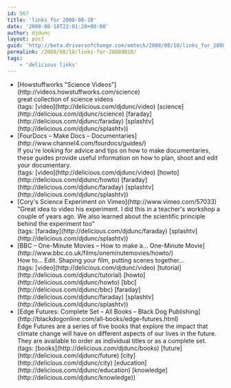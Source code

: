 ```yaml
---
id: 567
title: 'links for 2008-08-18'
date: '2008-08-18T22:01:20+00:00'
author: djdunc
layout: post
guid: 'http://beta.driversofchange.com/emtech/2008/08/18/links_for_20080818/'
permalink: /2008/08/18/links-for-20080818/
tags:
    - 'delicious links'
---
```


- <div class="delicious-link">[Howstuffworks "Science Videos"](http://videos.howstuffworks.com/science)</div><div class="delicious-extended">great collection of science videos</div><div class="delicious-tags">(tags: [video](http://delicious.com/djdunc/video) [science](http://delicious.com/djdunc/science) [faraday](http://delicious.com/djdunc/faraday) [splashtv](http://delicious.com/djdunc/splashtv))</div>
- <div class="delicious-link">[FourDocs – Make Docs – Documentaries](http://www.channel4.com/fourdocs/guides/)</div><div class="delicious-extended">If you're looking for advice and tips on how to make documentaries, these guides provide useful information on how to plan, shoot and edit your documentary.</div><div class="delicious-tags">(tags: [video](http://delicious.com/djdunc/video) [howto](http://delicious.com/djdunc/howto) [faraday](http://delicious.com/djdunc/faraday) [splashtv](http://delicious.com/djdunc/splashtv))</div>
- <div class="delicious-link">[Cory's Science Experiment on Vimeo](http://www.vimeo.com/57033)</div><div class="delicious-extended">"Great idea to video his experiment. I did this in a teacher's workshop a couple of years ago. We also learned about the scientific principle behind the experiment too"</div><div class="delicious-tags">(tags: [faraday](http://delicious.com/djdunc/faraday) [splashtv](http://delicious.com/djdunc/splashtv))</div>
- <div class="delicious-link">[BBC – One-Minute Movies – How to make a… One-Minute Movie](http://www.bbc.co.uk/films/oneminutemovies/howto/)</div><div class="delicious-extended">How to… Edit. Shaping your film, putting scenes together…</div><div class="delicious-tags">(tags: [video](http://delicious.com/djdunc/video) [tutorial](http://delicious.com/djdunc/tutorial) [howto](http://delicious.com/djdunc/howto) [bbc](http://delicious.com/djdunc/bbc) [faraday](http://delicious.com/djdunc/faraday) [splashtv](http://delicious.com/djdunc/splashtv))</div>
- <div class="delicious-link">[Edge Futures: Complete Set – All Books – Black Dog Publishing](http://blackdogonline.com/all-books/edge-futures.html)</div><div class="delicious-extended">Edge Futures are a series of five books that explore the impact that climate change will have on different aspects of our lives in the future. They are available to order as individual titles or as a complete set.</div><div class="delicious-tags">(tags: [books](http://delicious.com/djdunc/books) [future](http://delicious.com/djdunc/future) [city](http://delicious.com/djdunc/city) [education](http://delicious.com/djdunc/education) [knowledge](http://delicious.com/djdunc/knowledge))</div>